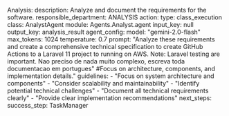 


  Analysis:
    description: Analyze and document the requirements for the software.
    responsible_department: ANALYSIS
    action:
      type: class_execution
      class: AnalystAgent
      module: Agents.Analyst.agent
      input_key: null
      output_key: analysis_result
      agent_config:
        model: "gemini-2.0-flash"
        max_tokens: 1024
        temperature: 0.7
        prompt: "Analyze these requirements and create a comprehensive technical specification to create GitHub Actions to a Laravel 11 project to running on AWS. Note: Laravel testing are important. Nao preciso de nada muito complexo, escreva toda documentacao em portugues" #Focus on architecture, components, and implementation details."
        guidelines:
          - "Focus on system architecture and components"
          - "Consider scalability and maintainability"
          - "Identify potential technical challenges"
          - "Document all technical requirements clearly"
          - "Provide clear implementation recommendations"
    next_steps:
      success_step: TaskManager